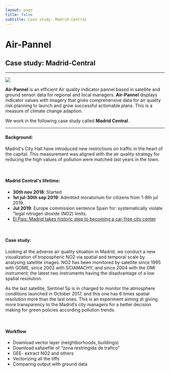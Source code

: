 ```yaml
---
layout: page
title: false
subtitle: Case study: Madrid-Central
---
```

# Air-Pannel
## Case study: Madrid-Central
----

![](https://56eo.github.io/assets/images/Madrid_Central.gif)


**Air-Pannel** is an efficient Air quality indicator pannel based in satellite and ground sensor data for regional and local managers. **Air-Pannel** displays indicator values with imagery that gives comprehensive data for air quality risk planning to launch and grow successful actionable plans. This is a measure of climate change adaption.

We work in the following case study called **Madrid Central**.

-------

#### Background:

Madrid's City Hall have introduced new restrictions on traffic in the heart of the capital. This measurement was aligned with the air quality strategy for reducing the high values of pollution were matched last years in the town.

<br/>

#### Madrid Central's lifetime:
* **30th nov 2018**: Started
* **1st jul-30th sep 2019**: Admitted moratorium for citizens from 1-8th jul 2019.
* **Jul 2019**: Europe commission sentence Spain for: systematically violate “legal nitrogen dioxide (NO2) limits.
* [El Pais: Madrid takes historic step to becoming a car-free city center](https://elpais.com/elpais/2018/11/30/inenglish/1543565577_207058.amp.html)

<br/>

#### Case study:
Looking at the adverse air quality situation in Madrid, we conduct a new visualization of tropospheric NO2 via spatial and temporal scale by analysing satellite images.
NO2 has been monitored by satellite since 1995 with GOME, since 2002 with SCIAMACHY, and since 2004 with the OMI instrument; the latest two instruments having the disadvantage of a low spatial resolution.

As the last satellite, Sentinel 5p is in charged to monitor the atmosphere conditions launched in October 2017, and this one has 6 times spatial resolution more than the last ones.
This is an experiment aiming at giving more transparency to the Madrid’s city managers for a better decision making for green policies according pollution trends.

<br/>

#### Workflow
* Download vector layer (neightborhoods, buildings)
* Download sahpefile of “zona restringida de trafico”
* GEE- extract NO2 and others
* Vectorizing all the tiffs
* Comparing output with ground data
